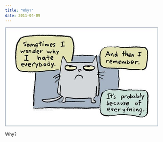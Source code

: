 ```yaml
---
title: "Why?"
date: 2011-04-09
---
```


![2011-04-09-2e57actg.jpeg](/images/2011-04-09-2e57actg.jpeg)

Why?